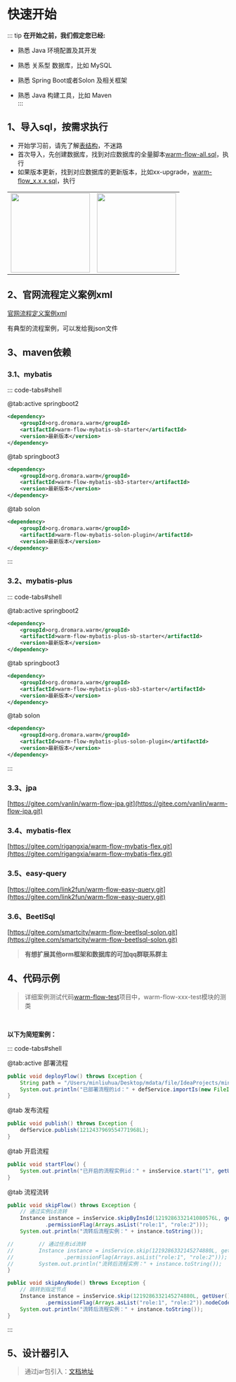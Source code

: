 # 快速开始

::: tip
**在开始之前，我们假定您已经:**  

- 熟悉 Java 环境配置及其开发  

- 熟悉 关系型 数据库，比如 MySQL  

- 熟悉 Spring Boot或者Solon 及相关框架  

- 熟悉 Java 构建工具，比如 Maven  
:::

## **1、导入sql，按需求执行**

- 开始学习前，请先了解<span class="big-font">[表结构](./table.md)</span>，不迷路
- 首次导入，先创建数据库，找到对应数据库的全量脚本<span class="big-font">[warm-flow-all.sql](https://gitee.com/dromara/warm-flow/tree/master/sql/mysql)</span>，执行  
- 如果版本更新，找到对应数据库的更新版本，比如xx-upgrade，<span class="big-font">[warm-flow_x.x.x.sql](https://gitee.com/dromara/warm-flow/tree/master/sql/mysql/v1-upgrade)</span>，执行

<table>
    <tbody>
        <tr>
            <td><img src="https://foruda.gitee.com/images/1724349579810152906/15af22df_2218307.png" height="180px"/></td>
            <td><img src="https://foruda.gitee.com/images/1724349629546024487/f32625d9_2218307.png" height="180px"/></td>
        </tr>
    </tbody>
</table>

<style scoped>
td {
  width: 50%;
}
</style>

## **2、官网流程定义案例xml**
<span class="big-font">[官网流程定义案例xml](https://gitee.com/dromara/warm-flow-test/tree/master/warm-flow-core-test/src/main/resources)</span>

<span class="red-font">有典型的流程案例，可以发给我json文件</span>


## **3、maven依赖**
### **3.1、mybatis**

::: code-tabs#shell

@tab:active springboot2

```xml
<dependency>
    <groupId>org.dromara.warm</groupId>
    <artifactId>warm-flow-mybatis-sb-starter</artifactId>
    <version>最新版本</version>
</dependency>
```

@tab springboot3

```xml
<dependency>
    <groupId>org.dromara.warm</groupId>
    <artifactId>warm-flow-mybatis-sb3-starter</artifactId>
    <version>最新版本</version>
</dependency>
```

@tab solon

```xml
<dependency>
    <groupId>org.dromara.warm</groupId>
    <artifactId>warm-flow-mybatis-solon-plugin</artifactId>
    <version>最新版本</version>
</dependency>
```

:::


### **3.2、mybatis-plus**

::: code-tabs#shell

@tab:active springboot2

```xml
<dependency>
    <groupId>org.dromara.warm</groupId>
    <artifactId>warm-flow-mybatis-plus-sb-starter</artifactId>
    <version>最新版本</version>
</dependency>
```

@tab springboot3

```xml
<dependency>
    <groupId>org.dromara.warm</groupId>
    <artifactId>warm-flow-mybatis-plus-sb3-starter</artifactId>
    <version>最新版本</version>
</dependency>
```

@tab solon

```xml
<dependency>
    <groupId>org.dromara.warm</groupId>
    <artifactId>warm-flow-mybatis-plus-solon-plugin</artifactId>
    <version>最新版本</version>
</dependency>
```

:::


### **3.3、jpa**

<span class="big-font">[https://gitee.com/vanlin/warm-flow-jpa.git](https://gitee.com/vanlin/warm-flow-jpa.git)</span>


### **3.4、mybatis-flex**

<span class="big-font">[https://gitee.com/rigangxia/warm-flow-mybatis-flex.git](https://gitee.com/rigangxia/warm-flow-mybatis-flex.git)</span>


### **3.5、easy-query**

<span class="big-font">[https://gitee.com/link2fun/warm-flow-easy-query.git](https://gitee.com/link2fun/warm-flow-easy-query.git)</span>

### **3.6、BeetlSql**

<span class="big-font">[https://gitee.com/smartcity/warm-flow-beetlsql-solon.git](https://gitee.com/smartcity/warm-flow-beetlsql-solon.git)</span>


> **有想扩展其他orm框架和数据库的可加qq群联系群主**

## **4、代码示例**

> <span class="big-font">详细案例测试代码[warm-flow-test](https://gitee.com/dromara/warm-flow-test)项目中，warm-flow-xxx-test模块的测类</span>

<br>

**以下为简短案例：**

::: code-tabs#shell

@tab:active 部署流程

```java
public void deployFlow() throws Exception {
    String path = "/Users/minliuhua/Desktop/mdata/file/IdeaProjects/min/hh-vue/hh-admin/src/main/resources/leaveFlow-serial.xml";
    System.out.println("已部署流程的id：" + defService.importIs(new FileInputStream(path)).getId());
}
```

@tab 发布流程

```java
public void publish() throws Exception {
    defService.publish(1212437969554771968L);
}
```

@tab 开启流程

```java
public void startFlow() {
    System.out.println("已开启的流程实例id：" + insService.start("1", getUser()).getId());
}
```

@tab 流程流转

```java
public void skipFlow() throws Exception {
    // 通过实例id流转
    Instance instance = insService.skipByInsId(1219286332141080576L, getUser().skipType(SkipType.PASS.getKey())
            .permissionFlag(Arrays.asList("role:1", "role:2")));
    System.out.println("流转后流程实例：" + instance.toString());

//        // 通过任务id流转
//        Instance instance = insService.skip(1219286332145274880L, getUser().skipType(SkipType.PASS.getKey())
//                .permissionFlag(Arrays.asList("role:1", "role:2")));
//        System.out.println("流转后流程实例：" + instance.toString());
}

public void skipAnyNode() throws Exception {
    // 跳转到指定节点
    Instance instance = insService.skip(1219286332145274880L, getUser().skipType(SkipType.PASS.getKey())
            .permissionFlag(Arrays.asList("role:1", "role:2")).nodeCode("4"));
    System.out.println("流转后流程实例：" + instance.toString());
}
```

:::

## **5、设计器引入**
> <span class="big-font">通过jar包引入：[文档地址](./designerIntroduced.md)</span>

